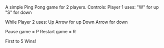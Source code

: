 A simple Ping Pong game for 2 players.
Controls:
Player 1 uses:
  "W" for up
  "S" for down

While 
Player 2 uses: 
  Up Arrow for up
  Down Arrow for down

Pause game = P
Restart game = R

First to 5 Wins!

